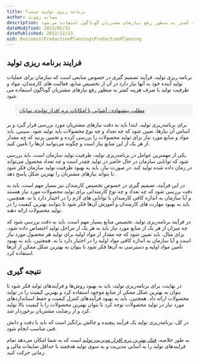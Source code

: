 ```yaml
---
title: برنامه ریزی تولید چیست؟
author: سمانه رشوند  
description: فرآیند تصمیم گیری در خصوص منابعی است که سازمان برای عملیات تولید آینده خود به آنها نیاز دارد در آن از تخصیص منابع، فعالیت های کارمندان، مواد و ظرفیت تولید با صرف هزینه کمتر به منظور رفع نیازهای مشتریان گوناگون استفاده می شود.
dateModified: 2023/05/31
datePublished: 2022/12/13
uid: Business\ProductionPlanning\ProductionPlanning
---
```

## فرایند برنامه ریزی تولید
برنامه ریزی تولید، فرآیند تصمیم گیری در خصوص منابعی است که سازمان برای عملیات تولید آینده خود به آنها نیاز دارد در آن از تخصیص منابع، فعالیت های کارمندان، مواد و ظرفیت تولید با صرف هزینه کمتر به منظور رفع نیازهای مشتریان گوناگون استفاده می شود.

<blockquote style="background-color:#f5f5f5; padding:0.5rem">
<a href="https://www.hooshkar.com/Software/Sayan/Package/Industrial" target="_blank">مطلب پیشنهادی: آشنایی با امکانات نرم افزار تولیدی سایان
</a></blockquote>


برای برنامه‌ریزی تولید، ابتدا باید به دقت نیازهای مشتریان مورد بررسی قرار گیرد و بر اساس آن نیازها، تعیین شود که چه تعداد و چه نوع محصولات باید تولید شود. سپس، باید مواد و منابع مورد نیاز برای تولید محصولات را بررسی کرده و تخمین بزنید که چه مقدار از هر یک از این منابع نیاز است و چگونه می‌توانید آن‌ها را تأمین کنید.

یکی از مهمترین عوامل در برنامه‌ریزی تولید، ظرفیت تولید سازمان است. باید بررسی شود که توانایی سازمان در حال حاضر در تولید چقدر است و چه تعداد محصول می‌تواند در زمان داده شده تولید کند. در صورت نیاز، باید به بهبود ظرفیت تولید سازمان فکر شود تا بتواند نیازهای مشتریان را بهترین شکل پاسخ دهد.

در این فرآیند، تصمیم گیری در خصوص تخصیص کارمندان نیز بسیار مهم است. باید به دقت بررسی شود که چه تعداد و چه نوع کارمندانی برای تولید محصولات مورد نیاز هستند و آیا سازمان به اندازه کافی کارمندان با توانایی های لازم را در اختیار دارد یا نه. همچنین، باید به بهبود مهارت های کارمندان و آموزش آن‌ها فکر شود تا بتوانند بهترین کیفیت را در تولید محصولات ارائه دهند.

در فرآیند برنامه‌ریزی تولید، تخصیص منابع بسیار مهم است. باید به دقت بررسی شود که چه میزان از هر یک از منابع مورد نیاز باید به هر یک از مراحل تولید اختصاص داده شود. برای مثال، باید تعیین شود که چه مقدار از مواد اولیه برای تولید هر محصول مورد نیاز است و آیا سازمان به اندازه کافی مواد اولیه را در اختیار دارد یا نه. همچنین، باید به بهبود تأمین مواد اولیه و دسترسی به آن‌ها فکر شود تا بتوان به بهترین شکل ممکن از آن‌ها استفاده کرد.

## نتیجه گیری
در نهایت، برای برنامه‌ریزی تولید، باید به بهبود روش‌ها و فرآیندهای تولید فکر شود تا بتوان به بهترین شکل ممکن از منابع موجود استفاده کرد و بهترین کیفیت را در تولید محصولات ارائه داد. همچنین، باید به بهبود فرآیندهای کنترل کیفیت و حفظ استانداردهای مورد نیاز در تولید محصولات توجه کرد تا بتوان بهترین محصولات را با کیفیت بالا تولید کرد و از رضایت مشتریان برخوردار شد.

در کل، برنامه‌ریزی تولید یک فرآیند پیچیده و چالش برانگیز است که باید با دقت و دانش فنی مناسب انجام شود. 

به طور خلاصه، <a href="https://www.hooshkar.com/Software/Fennec/Module/ProductionPlanning" target="_blank">فنک بهترین نرم افزار مدیریت تولید</a> است که به شما امکان می‌دهد تمام فرایندهای تولید را به آسانی مدیریت و به سوی تولید هدفمند با حداقل ضایعات مالی و زمانی حرکت کنید.


